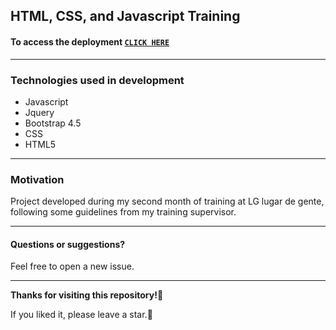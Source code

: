 ## HTML, CSS, and Javascript Training

#### To access the deployment **[`CLICK HERE`](https://marcos-treinamento-html-css-js.netlify.app/)**

---
### Technologies used in development
 - Javascript
 - Jquery
 - Bootstrap 4.5
 - CSS
 - HTML5
 ---
### Motivation
Project developed during my second month of training at LG lugar de gente, following some guidelines from my training supervisor.

---
#### Questions or suggestions?
Feel free to open a new issue.

----
 **Thanks for visiting this repository!:sparkling_heart:**
 
If you liked it, please leave a star.:star2:
